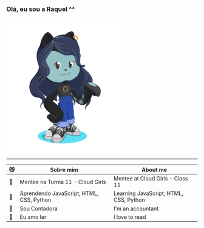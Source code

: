 ### Olá, eu sou a Raquel ^^

<img src="octocat_raquel.png" width="300" height="350" alt="octocat raquel">

---

:smirk_cat:| Sobre mim | About me
---|---|---
 :blue_heart: | Mentee na Turma 11 - Cloud Girls | Mentee at Cloud Girls - Class 11
 :blue_heart:| Aprendendo JavaScript, HTML, CSS, Python | Learning JavaScript, HTML, CSS, Python
 :blue_heart: | Sou Contadora | I'm an accountant
 :blue_heart: | Eu amo ler | I love to read
 


